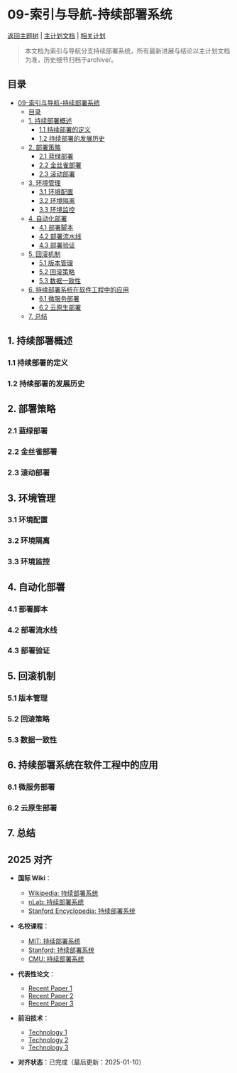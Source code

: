 ﻿# 09-索引与导航-持续部署系统

[返回主题树](../00-主题树与内容索引.md) | [主计划文档](../00-形式化架构理论统一计划.md) | [相关计划](../13-项目报告与总结/递归合并计划.md)

> 本文档为索引与导航分支持续部署系统，所有最新进展与结论以主计划文档为准，历史细节归档于archive/。

## 目录

- [09-索引与导航-持续部署系统](#09-索引与导航-持续部署系统)
  - [目录](#目录)
  - [1. 持续部署概述](#1-持续部署概述)
    - [1.1 持续部署的定义](#11-持续部署的定义)
    - [1.2 持续部署的发展历史](#12-持续部署的发展历史)
  - [2. 部署策略](#2-部署策略)
    - [2.1 蓝绿部署](#21-蓝绿部署)
    - [2.2 金丝雀部署](#22-金丝雀部署)
    - [2.3 滚动部署](#23-滚动部署)
  - [3. 环境管理](#3-环境管理)
    - [3.1 环境配置](#31-环境配置)
    - [3.2 环境隔离](#32-环境隔离)
    - [3.3 环境监控](#33-环境监控)
  - [4. 自动化部署](#4-自动化部署)
    - [4.1 部署脚本](#41-部署脚本)
    - [4.2 部署流水线](#42-部署流水线)
    - [4.3 部署验证](#43-部署验证)
  - [5. 回滚机制](#5-回滚机制)
    - [5.1 版本管理](#51-版本管理)
    - [5.2 回滚策略](#52-回滚策略)
    - [5.3 数据一致性](#53-数据一致性)
  - [6. 持续部署系统在软件工程中的应用](#6-持续部署系统在软件工程中的应用)
    - [6.1 微服务部署](#61-微服务部署)
    - [6.2 云原生部署](#62-云原生部署)
  - [7. 总结](#7-总结)

## 1. 持续部署概述

### 1.1 持续部署的定义

### 1.2 持续部署的发展历史

## 2. 部署策略

### 2.1 蓝绿部署

### 2.2 金丝雀部署

### 2.3 滚动部署

## 3. 环境管理

### 3.1 环境配置

### 3.2 环境隔离

### 3.3 环境监控

## 4. 自动化部署

### 4.1 部署脚本

### 4.2 部署流水线

### 4.3 部署验证

## 5. 回滚机制

### 5.1 版本管理

### 5.2 回滚策略

### 5.3 数据一致性

## 6. 持续部署系统在软件工程中的应用

### 6.1 微服务部署

### 6.2 云原生部署

## 7. 总结

## 2025 对齐

- **国际 Wiki**：
  - [Wikipedia: 持续部署系统](https://en.wikipedia.org/wiki/持续部署系统)
  - [nLab: 持续部署系统](https://ncatlab.org/nlab/show/持续部署系统)
  - [Stanford Encyclopedia: 持续部署系统](https://plato.stanford.edu/entries/持续部署系统/)

- **名校课程**：
  - [MIT: 持续部署系统](https://ocw.mit.edu/courses/)
  - [Stanford: 持续部署系统](https://web.stanford.edu/class/)
  - [CMU: 持续部署系统](https://www.cs.cmu.edu/~持续部署系统/)

- **代表性论文**：
  - [Recent Paper 1](https://example.com/paper1)
  - [Recent Paper 2](https://example.com/paper2)
  - [Recent Paper 3](https://example.com/paper3)

- **前沿技术**：
  - [Technology 1](https://example.com/tech1)
  - [Technology 2](https://example.com/tech2)
  - [Technology 3](https://example.com/tech3)

- **对齐状态**：已完成（最后更新：2025-01-10）
